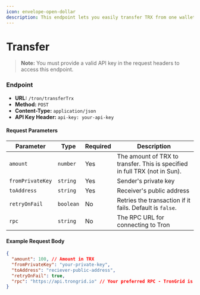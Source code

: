 ```yaml
---
icon: envelope-open-dollar
description: This endpoint lets you easily transfer TRX from one wallet to another.
---
```


# Transfer

> **Note:** You must provide a valid API key in the request headers to access this endpoint.

### Endpoint

* **URL:** `/tron/transferTrx`
* **Method:** `POST`
* **Content-Type:** `application/json`
* **API Key Header:** `api-key: your-api-key`

#### **Request Parameters**

| Parameter        | Type      | Required | Description                                                                |
| ---------------- | --------- | -------- | -------------------------------------------------------------------------- |
| `amount`         | `number`  | Yes      | The amount of TRX to transfer. This is specified in full TRX (not in Sun). |
| `fromPrivateKey` | `string`  | Yes      | Sender's private key                                                       |
| `toAddress`      | `string`  | Yes      | Receiver's public address                                                  |
| `retryOnFail`    | `boolean` | No       | Retries the transaction if it fails. Default is `false`.                   |
| `rpc`            | `string`  | No       | The RPC URL for connecting to Tron                                         |

#### **Example Request Body**

```json
{
  "amount": 100, // Amount in TRX
  "fromPrivateKey": "your-private-key",
  "toAddress": "reciever-public-address",
  "retryOnFail": true,
  "rpc": "https://api.trongrid.io" // Your preferred RPC - TronGrid is Default 
}
```

